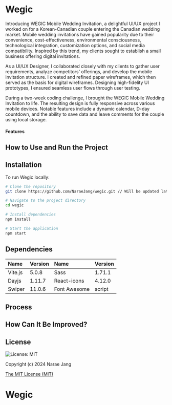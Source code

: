 # Wegic

Introducing WEGIC Mobile Wedding Invitation, a delightful UI/UX project I worked on for a Korean-Canadian couple entering the Canadian wedding market. Mobile wedding invitations have gained popularity due to their convenience, cost-effectiveness, environmental consciousness, technological integration, customization options, and social media compatibility. Inspired by this trend, my clients sought to establish a small business offering digital invitations.

As a UI/UX Designer, I collaborated closely with my clients to gather user requirements, analyze competitors' offerings, and develop the mobile invitation structure. I created and refined paper wireframes, which then served as the basis for digital wireframes. Designing high-fidelity UI prototypes, I ensured seamless user flows through user testing.

During a two-week coding challenge, I brought the WEGIC Mobile Wedding Invitation to life. The resulting design is fully responsive across various mobile devices. Notable features include a dynamic calendar, D-day countdown, and the ability to save data and leave comments for the couple using local storage.

#### Features

## How to Use and Run the Project

## Installation

To run Wegic locally:

```bash
# Clone the repository
git clone https://github.com/NaraeJang/wegic.git // Will be updated later.

# Navigate to the project directory
cd wegic

# Install dependencies
npm install

# Start the application
npm start
```

## Dependencies

| Name    | Version | Name         | Version |
| :------ | :------ | :----------- | :------ |
| Vite.js | 5.0.8   | Sass         | 1.71.1  |
| Dayjs   | 1.11.7  | React-icons  | 4.12.0  |
| Swiper  | 11.0.6  | Font Awesome | script  |

## Process

## How Can It Be Improved?

## License

![License: MIT](https://img.shields.io/badge/License-MIT-yellow.svg)

Copyright (c) 2024 Narae Jang

[The MIT License (MIT)](https://opensource.org/licenses/MIT)

# Wegic
